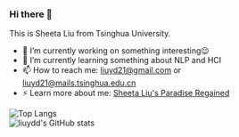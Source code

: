 ### Hi there 👋  

This is Sheeta Liu from Tsinghua University.  

- 🔭 I’m currently working on something interesting😉  
- 🌱 I’m currently learning something about NLP and HCI  
- 📫 How to reach me: liuyd21@gmail.com or liuyd21@mails.tsinghua.edu.cn  
- ⚡ Learn more about me: [Sheeta Liu's Paradise Regained](https://liuydd.github.io/)  

![Top Langs](https://github-readme-stats.vercel.app/api/top-langs/?username=liuydd&layout=compact&theme=light)  
![liuydd's GitHub stats](https://github-readme-stats.vercel.app/api?username=liuydd&show_icons=true&theme=light)  

<!--
**liuydd/liuydd** is a ✨ _special_ ✨ repository because its `README.md` (this file) appears on your GitHub profile.

Here are some ideas to get you started:

- 🔭 I’m currently working on something interesting😉  
- 🌱 I’m currently learning something about NLP
- 👯 I’m looking to collaborate on ...
- 🤔 I’m looking for help with ...
- 💬 Ask me about ... 
- 📫 How to reach me: ...
- 😄 Pronouns: ...
- ⚡ Fun fact: ...

![](https://stats.justsong.cn/api/bilibili/?id=500346891&theme=light)  
![](https://activity-graph.herokuapp.com/graph?username=liuydd&theme=github)
You are my ![Visitor Count](https://profile-counter.glitch.me/liuydd/count.svg) visitor, thank you!🎉🎉  
-->
